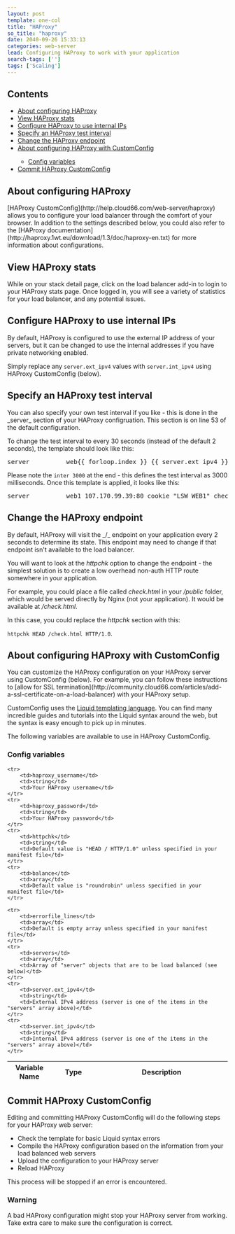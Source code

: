 ```yaml
---
layout: post
template: one-col
title: "HAProxy"
so_title: "haproxy"
date: 2040-09-26 15:33:13
categories: web-server
lead: Configuring HAProxy to work with your application
search-tags: ['']
tags: ['Scaling']
---
```


<h2>Contents</h2>
<ul class="page-toc">
	<li>
		<a href="#about">About configuring HAProxy</a>
	</li>
	<li>
		<a href="#view">View HAProxy stats</a>
	</li>
	<li>
		<a href="#configure">Configure HAProxy to use internal IPs</a>
	</li>
	<li>
		<a href="#specify">Specify an HAProxy test interval</a>
	</li>	
	<li>
		<a href="#endpoint">Change the HAProxy endpoint</a>
	</li>
	<li>
		<a href="#customconf">About configuring HAProxy with CustomConfig</a>
	</li>
        <ul style="margin-bottom:0em">
	        <li><a href="#variables">Config variables</a></li>
        </ul>		
	<li>
		<a href="#commit">Commit HAProxy CustomConfig</a>
	</li>
</ul>

<h2 id="about">About configuring HAProxy</h2>
[HAProxy CustomConfig](http://help.cloud66.com/web-server/haproxy) allows you to configure your load balancer through the comfort of your browser. In addition to the settings described below, you could also refer to the [HAProxy documentation](http://haproxy.1wt.eu/download/1.3/doc/haproxy-en.txt) for more information about configurations.

<h2 id="view">View HAProxy stats</h2>
While on your stack detail page, click on the load balancer add-in to login to your HAProxy stats page. Once logged in, you will see a variety of statistics for your load balancer, and any potential issues.

<h2 id="configure">Configure HAProxy to use internal IPs</h2>
By default, HAProxy is configured to use the external IP address of your servers, but it can be changed to use the internal addresses if you have private networking enabled.

Simply replace any `server.ext_ipv4` values with `server.int_ipv4` using HAProxy CustomConfig (below).

<h2 id="specify">Specify an HAProxy test interval</h2>
You can also specify your own test interval if you like - this is done in the _server_ section of your HAProxy configruation. This section is on line 53 of the default configuration.

To change the test interval to every 30 seconds (instead of the default 2 seconds), the template should look like this:
<pre class="terminal">server          web&#123;&#123; forloop.index &#125;&#125; &#123;&#123; server.ext_ipv4 &#125;&#125;:80 cookie "LSW_WEB&#123;&#123; forloop.index &#125;&#125;" check inter 30000</pre>

Please note the `inter 3000` at the end - this defines the test interval as 3000 milliseconds. Once this template is applied, it looks like this:
<pre class="terminal">server          web1 107.170.99.39:80 cookie "LSW_WEB1" check inter 30000</pre>

<h2 id="endpoint">Change the HAProxy endpoint</h2>
By default, HAProxy will visit the _/_ endpoint on your application every 2 seconds to determine its state. This endpoint may need to change if that endpoint isn't available to the load balancer.

You will want to look at the _httpchk_ option to change the endpoint - the simplest solution is to create a low overhead non-auth HTTP route somewhere in your application.

For example, you could place a file called _check.html_ in your _/public_ folder, which would be served directly by Nginx (not your application). It would be available at _/check.html_.

In this case, you could replace the _httpchk_ section with this:

`httpchk HEAD /check.html HTTP/1.0`.

<h2 id="customconf">About configuring HAProxy with CustomConfig</h2>
You can customize the HAProxy configuration on your HAProxy server using CustomConfig (below). For example, you can follow these instructions to [allow for SSL termination](http://community.cloud66.com/articles/add-a-ssl-certificate-on-a-load-balancer) with your HAProxy setup.

CustomConfig uses the [Liquid templating language](http://liquidmarkup.org/). You can find many incredible guides and tutorials into the Liquid syntax around the web, but the syntax is easy enough to pick up in minutes.

The following variables are available to use in HAProxy CustomConfig.

<h3 id="variables">Config variables</h3>
<table class='table table-bordered table-striped'>
	<colgroup>
	<col width="20%"/>
	<col width="20%"/>
	<col width="60%"/>
</colgroup>
<thead>
	<tr>
		<th>Variable Name</th>
		<th>Type</th>
		<th>Description</th>
	</tr>
</thead>
<tbody>

	<tr>
		<td>haproxy_username</td>
		<td>string</td>
		<td>Your HAProxy username</td>
	</tr>
	<tr>
		<td>haproxy_password</td>
		<td>string</td>
		<td>Your HAProxy password</td>
	</tr>
	<tr>
		<td>httpchk</td>
		<td>string</td>
		<td>Default value is "HEAD / HTTP/1.0" unless specified in your manifest file</td>
	</tr>
	<tr>
		<td>balance</td>
		<td>array</td>
		<td>Default value is "roundrobin" unless specified in your manifest file</td>
	</tr>

	<tr>
		<td>errorfile_lines</td>
		<td>array</td>
		<td>Default is empty array unless specified in your manifest file</td>
	</tr>
	<tr>
		<td>servers</td>
		<td>array</td>
		<td>Array of "server" objects that are to be load balanced (see below)</td>
	</tr>
	<tr>
		<td>server.ext_ipv4</td>
		<td>string</td>
		<td>External IPv4 address (server is one of the items in the "servers" array above)</td>
	</tr>
	<tr>
		<td>server.int_ipv4</td>
		<td>string</td>
		<td>Internal IPv4 address (server is one of the items in the "servers" array above)</td>
	</tr>

</tbody>
</table>

<h2 id="commit">Commit HAProxy CustomConfig</h2>
Editing and committing HAProxy CustomConfig will do the following steps for your HAProxy web server:

* Check the template for basic Liquid syntax errors
* Compile the HAProxy configuration based on the information from your load balanced web servers
* Upload the configuration to your HAProxy server
* Reload HAProxy

This process will be stopped if an error is encountered.

<div class="notice notice-warning">
	<h3>Warning</h3>
	<p>A bad HAProxy configuration might stop your HAProxy server from working. Take extra care to make sure the configuration is correct.</p>
</div>